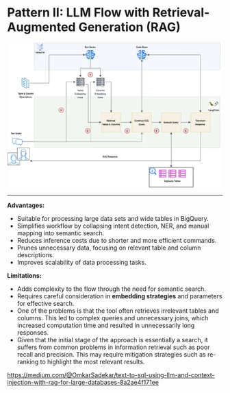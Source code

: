 # Pattern II: LLM Flow with Retrieval-Augmented Generation (RAG)
<img src="../img/pattern2.webp">

---

**Advantages:** 
- Suitable for processing large data sets and wide tables in BigQuery.
- Simplifies workflow by collapsing intent detection, NER, and manual mapping into semantic search.
- Reduces inference costs due to shorter and more efficient commands.
- Prunes unnecessary data, focusing on relevant table and column descriptions.
- Improves scalability of data processing tasks.

**Limitations:**
- Adds complexity to the flow through the need for semantic search.
- Requires careful consideration in **embedding strategies** and parameters for effective search.
- One of the problems is that the tool often retrieves irrelevant tables and columns. This led to complex queries and unnecessary joins, which increased computation time and resulted in unnecessarily long responses.
- Given that the initial stage of the approach is essentially a search, it suffers from common problems in information retrieval such as poor recall and precision. This may require mitigation strategies such as re-ranking to highlight the most relevant results.


https://medium.com/@OmkarSadekar/text-to-sql-using-llm-and-context-injection-with-rag-for-large-databases-8a2ae4f171ee